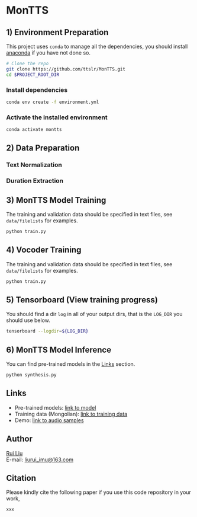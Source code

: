 # MonTTS




## 1) Environment Preparation

This project uses `conda` to manage all the dependencies, you should install [anaconda](https://anaconda.org/) if you have not done so. 

```bash
# Clone the repo
git clone https://github.com/ttslr/MonTTS.git
cd $PROJECT_ROOT_DIR
```

### Install dependencies
```bash
conda env create -f environment.yml
```

### Activate the installed environment
```bash
conda activate montts
```



## 2) Data Preparation


### Text Normalization


### Duration Extraction



## 3) MonTTS Model Training

The training and validation data should be specified in text files, see `data/filelists` for examples.

```bash
python train.py
```


## 4) Vocoder Training

The training and validation data should be specified in text files, see `data/filelists` for examples.

```bash
python train.py
```

## 5) Tensorboard (View training progress)
You should find a dir `log` in all of your output dirs, that is the `LOG_DIR` you should use below.

```bash
tensorboard --logdir=${LOG_DIR}
```

## 6) MonTTS Model Inference
You can find pre-trained models in the [Links](#Links) section.

```bash
python synthesis.py
```


## Links

- Pre-trained models: [link to model](https://drive.google.com/xxx)
- Training data (Mongolian): [link to training data](https://xxx)
- Demo: [link to audio samples](https://ttslr.github.io/MonTTS/demo)


## Author
[Rui Liu](https://ttslr.github.io)<br> 
E-mail: liurui_imu@163.com

## Citation
Please kindly cite the following paper if you use this code repository in your work,


```
xxx
```


